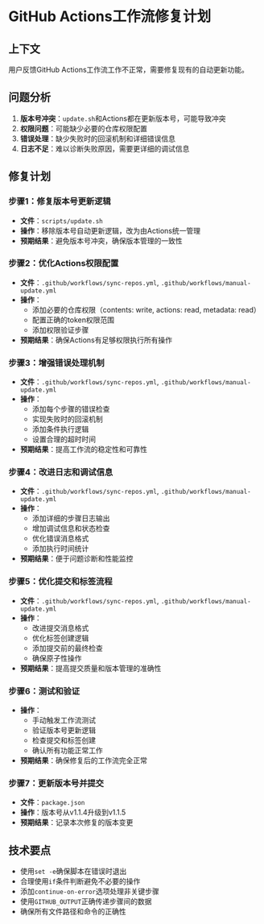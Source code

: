 # GitHub Actions工作流修复计划

## 上下文
用户反馈GitHub Actions工作流工作不正常，需要修复现有的自动更新功能。

## 问题分析
1. **版本号冲突**：`update.sh`和Actions都在更新版本号，可能导致冲突
2. **权限问题**：可能缺少必要的仓库权限配置
3. **错误处理**：缺少失败时的回滚机制和详细错误信息
4. **日志不足**：难以诊断失败原因，需要更详细的调试信息

## 修复计划

### 步骤1：修复版本号更新逻辑
- **文件**：`scripts/update.sh`
- **操作**：移除版本号自动更新逻辑，改为由Actions统一管理
- **预期结果**：避免版本号冲突，确保版本管理的一致性

### 步骤2：优化Actions权限配置
- **文件**：`.github/workflows/sync-repos.yml`, `.github/workflows/manual-update.yml`
- **操作**：
  - 添加必要的仓库权限（contents: write, actions: read, metadata: read）
  - 配置正确的token权限范围
  - 添加权限验证步骤
- **预期结果**：确保Actions有足够权限执行所有操作

### 步骤3：增强错误处理机制
- **文件**：`.github/workflows/sync-repos.yml`, `.github/workflows/manual-update.yml`
- **操作**：
  - 添加每个步骤的错误检查
  - 实现失败时的回滚机制
  - 添加条件执行逻辑
  - 设置合理的超时时间
- **预期结果**：提高工作流的稳定性和可靠性

### 步骤4：改进日志和调试信息
- **文件**：`.github/workflows/sync-repos.yml`, `.github/workflows/manual-update.yml`
- **操作**：
  - 添加详细的步骤日志输出
  - 增加调试信息和状态检查
  - 优化错误消息格式
  - 添加执行时间统计
- **预期结果**：便于问题诊断和性能监控

### 步骤5：优化提交和标签流程
- **文件**：`.github/workflows/sync-repos.yml`, `.github/workflows/manual-update.yml`
- **操作**：
  - 改进提交消息格式
  - 优化标签创建逻辑
  - 添加提交前的最终检查
  - 确保原子性操作
- **预期结果**：提高提交质量和版本管理的准确性

### 步骤6：测试和验证
- **操作**：
  - 手动触发工作流测试
  - 验证版本号更新逻辑
  - 检查提交和标签创建
  - 确认所有功能正常工作
- **预期结果**：确保修复后的工作流完全正常

### 步骤7：更新版本号并提交
- **文件**：`package.json`
- **操作**：版本号从v1.1.4升级到v1.1.5
- **预期结果**：记录本次修复的版本变更

## 技术要点
- 使用`set -e`确保脚本在错误时退出
- 合理使用`if`条件判断避免不必要的操作
- 添加`continue-on-error`选项处理非关键步骤
- 使用`GITHUB_OUTPUT`正确传递步骤间的数据
- 确保所有文件路径和命令的正确性